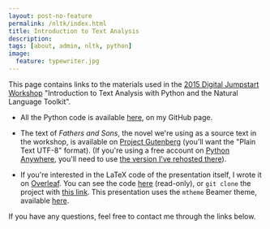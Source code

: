 ```yaml
---
layout: post-no-feature
permalink: /nltk/index.html
title: Introduction to Text Analysis
description: 
tags: [about, admin, nltk, python]
image:
  feature: typewriter.jpg
---
```


This page contains links to the materials used in the
[2015 Digital Jumpstart Workshop][idrh] "Introduction to Text Analysis with
Python and the Natural Language Toolkit".

* All the Python code is available [here][pyth], on my GitHub page.

* The text of <i>Fathers and Sons</i>, the novel we're using as a
  source text in the workshop, is available on
  [Project Gutenberg][gutenberg] (you'll want the "Plain Text UTF-8"
  format). (If you're using a free account on [Python Anywhere][pa],
  you'll need to use [the version I've rehosted there][patext]).

* If you're interested in the LaTeX code of the presentation itself,
  I wrote it on [Overleaf][ol]. You can see the code [here][latexcode]
  (read-only), or `git clone` the project with
  [this link][gitlink]. This presentation uses the `mtheme` Beamer
  theme, available [here][mtheme].

If you have any questions, feel free to contact me through the links below.

[idrh]: http://idrh.ku.edu/digital-jumpstart-workshops-2015
[pyth]:
https://github.com/menzenski/python-tools/blob/master/idrh-workshop-code/idrhworkshopcode.py
[gutenberg]: http://www.gutenberg.org/ebooks/30723
[pa]: https://www.pythonanywhere.com/
[patext]: 
http://menzenski.pythonanywhere.com/text/fathers_and_sons.txt
[ol]: https://www.overleaf.com
[latexcode]: https://www.overleaf.com/read/jjvswmcgkkqc
[gitlink]: https://git.overleaf.com/2209102qkwnvf
[mtheme]: https://github.com/matze/mtheme
